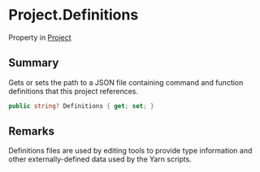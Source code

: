 # Project.Definitions

Property in [Project](/docs/api/csharp/yarn.compiler.project.md)

## Summary


Gets or sets the path to a JSON file containing command and function
definitions that this project references.


```csharp
public string? Definitions { get; set; }
```

## Remarks


Definitions files are used by editing tools to provide type
information and other externally-defined data used by the Yarn
scripts.


